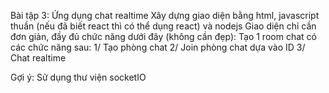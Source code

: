 Bài tập 3: Ứng dụng chat realtime
Xây dựng giao diện bằng html, javascript thuần (nếu đã biết react thì có thể dụng react) và nodejs
Giao diện chỉ cần đơn giản, đầy đủ chức năng dưới đây (không cần đẹp):
Tạo 1 room chat có các chức năng sau:
1/ Tạo phòng chat
2/ Join phòng chat dựa vào ID
3/ Chat realtime

Gợi ý: Sử dụng thư viện socketIO
